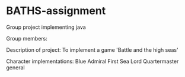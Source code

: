 # BATHS-assignment
Group project implementing java


Group members:


Description of project:
To implement a game 'Battle and the high seas'

Character implementations: 
Blue Admiral 
First Sea Lord 
Quartermaster general
